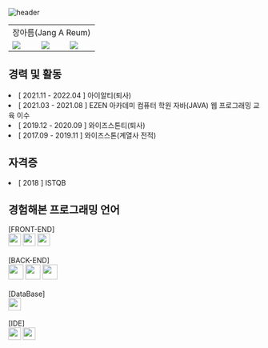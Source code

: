 ![header](https://capsule-render.vercel.app/api?type=waving&color=0271FF&text=areumJang&animation=twinkling&fontColor=fff)

<table>
  <tr><td colspan="3" align="center">장아름(Jang A Reum)</td></tr>
  <tr>
    <td><a href="mailto:jangareum03@gmail.com"><img src="https://img.shields.io/badge/Gmail-EA4335?style=flat-square&logo=Gmail&logoColor=white" /></a></td>
    <td><a href="https://areum.tistory.com/"><img src="https://img.shields.io/badge/Blogger-FF5722?style=flat-square&logo=Blogger&logoColor=white" /></a></td>
    <td><a href="https://github.com/jangareum03/"><img src="https://img.shields.io/badge/Github-181B18?style=flat-square&logo=GitHub&logoColor=white" /></a></td>
  </tr>
</table>
  
<h2>경력 및 활동</h2>
<li>[ 2021.11 - 2022.04 ] 아이알티(퇴사)
<li>[ 2021.03 - 2021.08 ] EZEN 아카데미 컴퓨터 학원 자바(JAVA) 웹 프로그래밍 교육 이수
<li>[ 2019.12 - 2020.09 ] 와이즈스톤티(퇴사)
<li>[ 2017.09 - 2019.11 ] 와이즈스톤(계열사 전적)

<h2>자격증</h2>
<li>[ 2018 ] ISTQB

<h2>경험해본 프로그래밍 언어</h2>
[FRONT-END]<br>
  <img src="https://img.shields.io/badge/HTML5-E34F26?style=flat-square&logo=HTML5&logoColor=white" height="25"/>
  <img src="https://img.shields.io/badge/CSS3-1572B6?style=flat-square&logo=CSS3&logoColor=white" height="25"/>
  <img src="https://img.shields.io/badge/JavaScript-E3CB1E?style=flat-square&logo=JavaScript&logoColor=white" height="25"/><br><br>
[BACK-END]<br>
  <img src="https://img.shields.io/badge/Java-007396?style=flat-square&logo=Java&logoColor=white" height="30"/>
  <img src="https://img.shields.io/badge/Spring-6DB33F?style=flat-square&logo=Spring&logoColor=white" height="30"/>
  <img src="https://img.shields.io/badge/Jsp-E86C16?style=flat-square&logo=Java&logoColor=white" height="30"/><br><br>
[DataBase]<br>
  <img src="https://img.shields.io/badge/Oracle-F80000?style=flat-square&logo=Oracle&logoColor=white" height="25"/><br><br>
[IDE]<br>
  <img src="https://img.shields.io/badge/Eclipse-2C2255?style=flat-square&logo=Eclipse&logoColor=white" height="25"/>
  <img src="https://img.shields.io/badge/IntelliJ-000000?style=flat-square&logo=IntelliJ IDEA&logoColor=white" height="25"/>  

<!--
<h3 align="center">🍒ME</h3>
<p align="center">
<a href="mailto:jangareum03@gmail.com"><img src="https://img.shields.io/badge/Gmail-EA4335?style=flat-square&logo=Gmail&logoColor=white" /></a>
<a href="https://areum.tistory.com/"><img src="https://img.shields.io/badge/Blogger-FF5722?style=flat-square&logo=Blogger&logoColor=white" /></a>
</p>

<h3 align="center">🙆🏻‍♀️MY SKILLS</h3>
<p align="center">
<img src="https://img.shields.io/badge/HTML5-E34F26?style=flat-square&logo=HTML5&logoColor=white" />
<img src="https://img.shields.io/badge/CSS3-1572B6?style=flat-square&logo=CSS3&logoColor=white" />
<img src="https://img.shields.io/badge/JavaScript-E3CB1E?style=flat-square&logo=JavaScript&logoColor=white" />
<img src="https://img.shields.io/badge/Java-007396?style=flat-square&logo=Java&logoColor=white" /><br>
<img src="https://img.shields.io/badge/Spring-6DB33F?style=flat-square&logo=Spring&logoColor=white" />
<img src="https://img.shields.io/badge/Oracle-F80000?style=flat-square&logo=Oracle&logoColor=white" />
<img src="https://img.shields.io/badge/ApacheTomcat-F8DC75?style=flat-square&logo=ApacheTomcat&logoColor=white" />
</p>


<h3 align="center">🌹TODAY</h3>
<p align="center">
<a href="https://hits.seeyoufarm.com"><img src="https://hits.seeyoufarm.com/api/count/incr/badge.svg?url=https://github.com/jangareum03-counter&count_bg=%233D84C8&title_bg=%23555555&icon=&icon_color=%23E7E7E7&title=hits&edge_flat=false"/></a>
</p>

<!--

**jangareum03/jangareum03** is a ✨ _special_ ✨ repository because its `README.md` (this file) appears on your GitHub profile.

Here are some ideas to get you started:

- 🔭 I’m currently working on ...
- 🌱 I’m currently learning ...
- 👯 I’m looking to collaborate on ...
- 🤔 I’m looking for help with ...
- 💬 Ask me about ...
- 📫 How to reach me: ...
- 😄 Pronouns: ...
- ⚡ Fun fact: ...
-->

